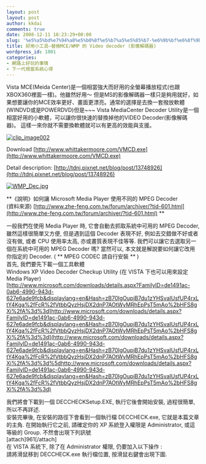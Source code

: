```yaml
---
layout: post
layout: post
author: kkdai
comments: true
date: 2008-12-11 18:23:29+00:00
slug: '%e5%a5%bd%e7%94%a8%e5%b0%8f%e5%b7%a5%e5%85%b7-%e6%9b%bf%e6%8f%9bmcewmp-%e7%9a%84-video-decoder-%e5%bd%b1%e5%83%8f%e8%a7%a3%e7%a2%bc%e5%99%a8'
title: 好用小工具–替換MCE/WMP 的 Video decoder (影像解碼器)
wordpress_id: 1001
categories:
- 網路上好玩的事情
- 下一代視窗系統心得
---
```


 

Vista MCE(Meida Center)是一個相當強大而好用的全螢幕播放程式(也跟XBOX360裡面一樣)。他雖然好用～ 但是MS的影像解碼器一樣只是夠用就好，如果想要讓你的MCE效率更好、畫面更漂亮。通常的選擇是去換一套撥放軟體(WINDVD或是POWERDVD)但是~~~ Vista MediaCenter Decoder Utility是一個相當好用的小軟體，可以讓你很快速的替換掉他的VIDEO Decoder(影像解碼器)。 這樣一來你就不需要換軟體就可以有更高的效能與支援。

 

[![clip_image002](http://www.evanlin.com/wp/wp-content/uploads/2008/12/clip-image002-thumb.gif)](http://www.evanlin.com/wp/wp-content/uploads/2008/12/clip-image002.gif)

 

Download [http://www.whittakermoore.com/VMCD.exe](http://www.whittakermoore.com/VMCD.exe)

 

Detail description: [http://tdnj.pixnet.net/blog/post/13748926](http://tdnj.pixnet.net/blog/post/13748926)

 

 

 

[![WMP_Dec.jpg](http://farm4.static.flickr.com/3142/3100170548_9e0a1c0dd1.jpg)](http://www.flickr.com/photos/27643002@N00/3100170548/)

 

**《說明》如何讓 Microsoft Media Player 使用不同的 MPEG Decoder        
(資料來源) [http://www.zhe-feng.com.tw/forum/archiver/?tid-601.html](http://www.zhe-feng.com.tw/forum/archiver/?tid-601.html) **

 

一般我們在使用 Media Player 時, 它會自動去抓取系統中可用的 MPEG Decoder, 雖然這樣很簡單又方便, 但是遇到這個 Decoder 表現不好, 例如去交錯做不好或者沒有做, 或者 CPU 使用率太高, 亦或畫質表現不佳等等. 我們可以讓它去選取另一個在系統中可用的 MPEG Decoder 嗎? 當然可以, 本文就是解說要如何讓它改用你指定的 Decoder. ( ** MPEG CODEC 請自行安裝 ** )      
首先, 我們要先下載一個工具軟體       
Windows XP Video Decoder Checkup Utility (在 VISTA 下也可以用來設定 Media Player)       
[http://www.microsoft.com/downloads/details.aspx?FamilyID=de1491ac-0ab6-4990-943d-627e6ade9fcb&displaylang=en&Hash=zB70IgOupjB7du1zYHSvaIUsfUP4rxLtY4Kga%2fFcR%2fVtbbQyzHsjDX2dnP7AOtWyMRhEpPsT5mAo%2bHFS8gXi%2fA%3d%3d]http://www.microsoft.com/downloads/details.aspx?FamilyID=de1491ac-0ab6-4990-943d-627e6ade9fcb&displaylang=en&Hash=zB70IgOupjB7du1zYHSvaIUsfUP4rxLtY4Kga%2fFcR%2fVtbbQyzHsjDX2dnP7AOtWyMRhEpPsT5mAo%2bHFS8gXi%2fA%3d%3d](http://www.microsoft.com/downloads/details.aspx?FamilyID=de1491ac-0ab6-4990-943d-627e6ade9fcb&displaylang=en&Hash=zB70IgOupjB7du1zYHSvaIUsfUP4rxLtY4Kga%2fFcR%2fVtbbQyzHsjDX2dnP7AOtWyMRhEpPsT5mAo%2bHFS8gXi%2fA%3d%3d%5dhttp://www.microsoft.com/downloads/details.aspx?FamilyID=de1491ac-0ab6-4990-943d-627e6ade9fcb&displaylang=en&Hash=zB70IgOupjB7du1zYHSvaIUsfUP4rxLtY4Kga%2fFcR%2fVtbbQyzHsjDX2dnP7AOtWyMRhEpPsT5mAo%2bHFS8gXi%2fA%3d%3d)

 

我們將會下載到一個 DECCHECKSetup.EXE, 執行它後會開始安裝, 過程很簡單, 所以不再詳述.      
安裝完畢後, 在安裝的路徑下會看到一個執行檔 DECCHECK.exe, 它就是本篇文章的主角. 在開始執行它之前, 請確定你的 XP 系統登入權限是 Administrator, 或這等級的 Group. 不然會出現下列訊號       
[attach]961[/attach]       
在 VISTA 系統下, 除了在 Administrator 權限, 仍要加入以下操作 :       
請將滑鼠移到 DECCHECK.exe 執行檔位置, 按滑鼠右鍵會出現下圖.
